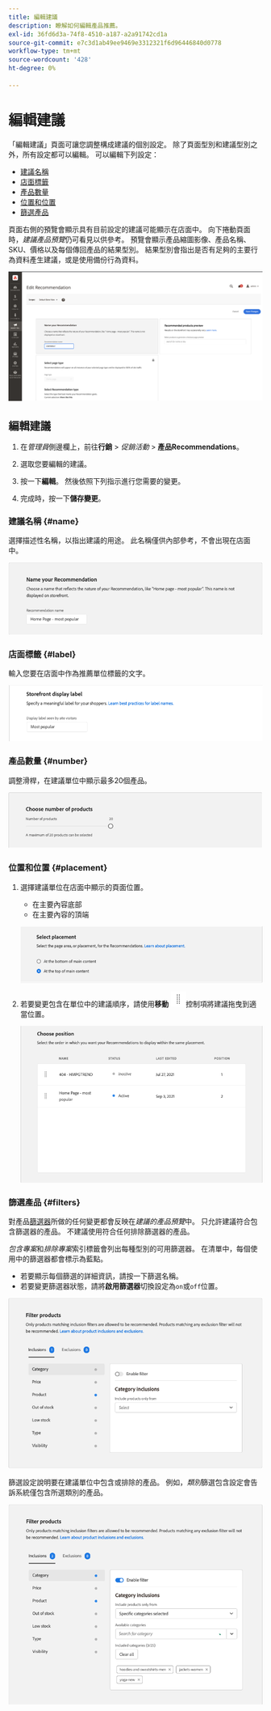 ```yaml
---
title: 編輯建議
description: 瞭解如何編輯產品推薦。
exl-id: 36fd6d3a-74f8-4510-a187-a2a91742cd1a
source-git-commit: e7c3d1ab49ee9469e3312321f6d96446840d0778
workflow-type: tm+mt
source-wordcount: '428'
ht-degree: 0%

---
```


# 編輯建議

「編輯建議」頁面可讓您調整構成建議的個別設定。 除了頁面型別和建議型別之外，所有設定都可以編輯。 可以編輯下列設定：

- [建議名稱](#name)
- [店面標籤](#label)
- [產品數量](#number)
- [位置和位置](#placement)
- [篩選產品](#filters)

頁面右側的預覽會顯示具有目前設定的建議可能顯示在店面中。 向下捲動頁面時，_建議產品預覽_&#x200B;仍可看見以供參考。 預覽會顯示產品縮圖影像、產品名稱、SKU、價格以及每個傳回產品的結果型別。 結果型別會指出是否有足夠的主要行為資料產生建議，或是使用備份行為資料。

![編輯Recommendations](assets/edit-recommendation.png)

## 編輯建議

1. 在&#x200B;_管理員_&#x200B;側邊欄上，前往&#x200B;**行銷** > _促銷活動_ > **產品Recommendations**。

1. 選取您要編輯的建議。

1. 按一下&#x200B;**編輯**。 然後依照下列指示進行您需要的變更。

1. 完成時，按一下&#x200B;**儲存變更**。

### 建議名稱 {#name}

選擇描述性名稱，以指出建議的用途。 此名稱僅供內部參考，不會出現在店面中。

![編輯名稱](assets/edit-name.png)

### 店面標籤 {#label}

輸入您要在店面中作為推薦單位標籤的文字。

![編輯標籤](assets/edit-storefront-label.png)

### 產品數量 {#number}

調整滑桿，在建議單位中顯示最多20個產品。

![編輯產品數量](assets/edit-number-of-products.png)

### 位置和位置 {#placement}

1. 選擇建議單位在店面中顯示的頁面位置。

   - 在主要內容底部
   - 在主要內容的頂端

   ![編輯位置](assets/edit-placement.png)

1. 若要變更包含在單位中的建議順序，請使用&#x200B;**移動** ![移動選取器](assets/icon-move.png)控制項將建議拖曳到適當位置。

   ![編輯位置](assets/edit-position.png)

### 篩選產品 {#filters}

對產品[篩選器](filters.md)所做的任何變更都會反映在&#x200B;_建議的產品預覽_&#x200B;中。 只允許建議符合包含篩選器的產品。 不建議使用符合任何排除篩選器的產品。

_包含專案_&#x200B;和&#x200B;_排除專案_&#x200B;索引標籤會列出每種型別的可用篩選器。 在清單中，每個使用中的篩選器都會標示為藍點。

- 若要顯示每個篩選的詳細資訊，請按一下篩選名稱。
- 若要變更篩選器狀態，請將&#x200B;**啟用篩選器**&#x200B;切換設定為`on`或`off`位置。

![編輯篩選器](assets/edit-filters.png)

篩選設定說明要在建議單位中包含或排除的產品。 例如，_類別_&#x200B;篩選包含設定會告訴系統僅包含所選類別的產品。

![編輯類別篩選器](assets/edit-filter-category.png)
